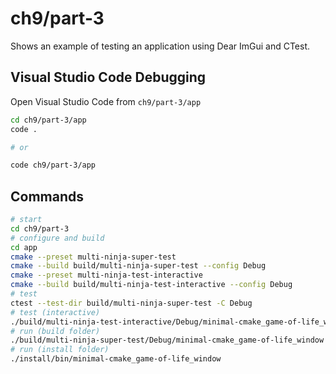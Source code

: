 # ch9/part-3

Shows an example of testing an application using Dear ImGui and CTest.

## Visual Studio Code Debugging

Open Visual Studio Code from `ch9/part-3/app`

```bash
cd ch9/part-3/app
code .

# or

code ch9/part-3/app
```

## Commands

```bash
# start
cd ch9/part-3
# configure and build
cd app
cmake --preset multi-ninja-super-test
cmake --build build/multi-ninja-super-test --config Debug
cmake --preset multi-ninja-test-interactive
cmake --build build/multi-ninja-test-interactive --config Debug
# test
ctest --test-dir build/multi-ninja-super-test -C Debug
# test (interactive)
./build/multi-ninja-test-interactive/Debug/minimal-cmake_game-of-life_window-test
# run (build folder)
./build/multi-ninja-super-test/Debug/minimal-cmake_game-of-life_window
# run (install folder)
./install/bin/minimal-cmake_game-of-life_window
```
